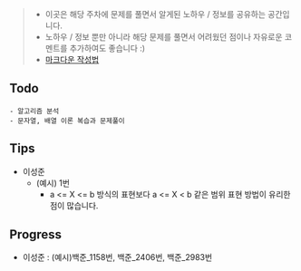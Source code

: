 > - 이곳은 해당 주차에 문제를 풀면서 알게된 노하우 / 정보를 공유하는 공간입니다.
> - 노하우 / 정보 뿐만 아니라 해당 문제를 풀면서 어려웠던 점이나 자유로운 코멘트를 추가하여도 좋습니다 :)
> - [마크다운 작성법](https://gist.github.com/ihoneymon/652be052a0727ad59601)

## Todo
    - 알고리즘 분석
    - 문자열, 배열 이론 복습과 문제풀이

## Tips
- 이성준
    - (예시) 1번
        - a <= X <= b 방식의 표현보다 a <= X < b 같은 범위 표현 방법이 유리한 점이 많습니다.
## Progress
- 이성준 : (예시)백준_1158번, 백준_2406번, 백준_2983번
